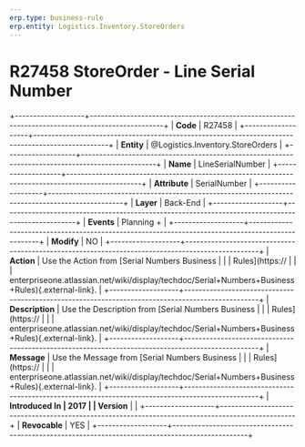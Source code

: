 ```yaml
---
erp.type: business-rule
erp.entity: Logistics.Inventory.StoreOrders
---
```


# R27458 StoreOrder - Line Serial Number
+-------------------+--------------------------------------------------------------------------------------------------+
| **Code**          | R27458                                                                                           |
+-------------------+--------------------------------------------------------------------------------------------------+
| **Entity**        | @Logistics.Inventory.StoreOrders                                                                                       |
+-------------------+--------------------------------------------------------------------------------------------------+
| **Name**          | LineSerialNumber                                                                                 |
+-------------------+--------------------------------------------------------------------------------------------------+
| **Attribute**     | SerialNumber                                                                                     |
+-------------------+--------------------------------------------------------------------------------------------------+
| **Layer**         | Back-End                                                                                         |
+-------------------+--------------------------------------------------------------------------------------------------+
| **Events**        | Planning +                                                                                       |
+-------------------+--------------------------------------------------------------------------------------------------+
| **Modify**        | NO                                                                                               |
+-------------------+--------------------------------------------------------------------------------------------------+
| **Action**        | Use the Action from [Serial Numbers Business                                                     |
|                   | Rules](https://                                                                                  |
|                   | enterpriseone.atlassian.net/wiki/display/techdoc/Serial+Numbers+Business+Rules){.external-link}. |
+-------------------+--------------------------------------------------------------------------------------------------+
| **Description**   | Use the Description from [Serial Numbers Business                                                |
|                   | Rules](https://                                                                                  |
|                   | enterpriseone.atlassian.net/wiki/display/techdoc/Serial+Numbers+Business+Rules){.external-link}. |
+-------------------+--------------------------------------------------------------------------------------------------+
| **Message**       | Use the Message from [Serial Numbers Business                                                    |
|                   | Rules](https://                                                                                  |
|                   | enterpriseone.atlassian.net/wiki/display/techdoc/Serial+Numbers+Business+Rules){.external-link}. |
+-------------------+--------------------------------------------------------------------------------------------------+
| **Introduced In   | 2017                                                                                             |
| Version**         |                                                                                                  |
+-------------------+--------------------------------------------------------------------------------------------------+
| **Revocable**     | YES                                                                                              |
+-------------------+--------------------------------------------------------------------------------------------------+

  

  

  

